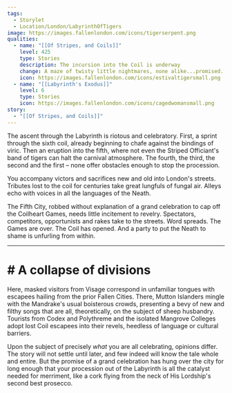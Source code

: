 ```yaml
---
tags:
  - Storylet
  - Location/London/LabyrinthOfTigers
image: https://images.fallenlondon.com/icons/tigerserpent.png
qualities:
  - name: "[[Of Stripes, and Coils]]"
    level: 425
    type: Stories
    description: The incursion into the Coil is underway
    change: A maze of twisty little nightmares, none alike...promised.
    icon: https://images.fallenlondon.com/icons/estivaltigersmall.png
  - name: "[[Labyrinth's Exodus]]"
    level: 6
    type: Stories
    icon: https://images.fallenlondon.com/icons/cagedwomansmall.png
story:
  - "[[Of Stripes, and Coils]]"
---
```

The ascent through the Labyrinth is riotous and celebratory. First, a sprint through the sixth coil, already beginning to chafe against the bindings of viric. Then an eruption into the fifth, where not even the Striped Officiant's band of tigers can halt the carnival atmosphere. The fourth, the third, the second and the first – none offer obstacles enough to stop the procession.

You accompany victors and sacrifices new and old into London's streets. Tributes lost to the coil for centuries take great lungfuls of fungal air. Alleys echo with voices in all the languages of the Neath.

The Fifth City, robbed without explanation of a grand celebration to cap off the Coilheart Games, needs little incitement to revelry. Spectators, competitors, opportunists and rakes take to the streets. Word spreads. The Games are over. The Coil has opened. And a party to put the Neath to shame is unfurling from within.

---
# # A collapse of divisions

Here, masked visitors from Visage correspond in unfamiliar tongues with escapees hailing from the prior Fallen Cities. There, Mutton Islanders mingle with the Mandrake's usual boisterous crowds, presenting a bevy of new and filthy songs that are all, theoretically, on the subject of sheep husbandry. Tourists from Codex and Polythreme and the isolated Mangrove Colleges adopt lost Coil escapees into their revels, heedless of language or cultural barriers.

Upon the subject of precisely _what_ you are all celebrating, opinions differ. The story will not settle until later, and few indeed will know the tale whole and entire. But the promise of a grand celebration has hung over the city for long enough that your procession out of the Labyrinth is all the catalyst needed for merriment, like a cork flying from the neck of His Lordship's second best prosecco.